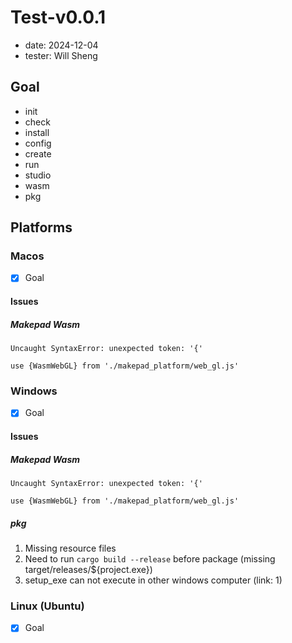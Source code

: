 # Test-v0.0.1

- date: 2024-12-04
- tester: Will Sheng

## Goal

- init
- check
- install
- config
- create
- run
- studio
- wasm
- pkg

## Platforms

### Macos

- [x] Goal

#### Issues

##### Makepad Wasm

```
Uncaught SyntaxError: unexpected token: '{'

use {WasmWebGL} from './makepad_platform/web_gl.js'
```

### Windows

- [x] Goal

#### Issues

##### Makepad Wasm

```
Uncaught SyntaxError: unexpected token: '{'

use {WasmWebGL} from './makepad_platform/web_gl.js'
```

##### pkg

1. Missing resource files
2. Need to run `cargo build --release` before package (missing target/releases/${project.exe})
3. setup_exe can not execute in other windows computer (link: 1)

### Linux (Ubuntu)

- [x] Goal
